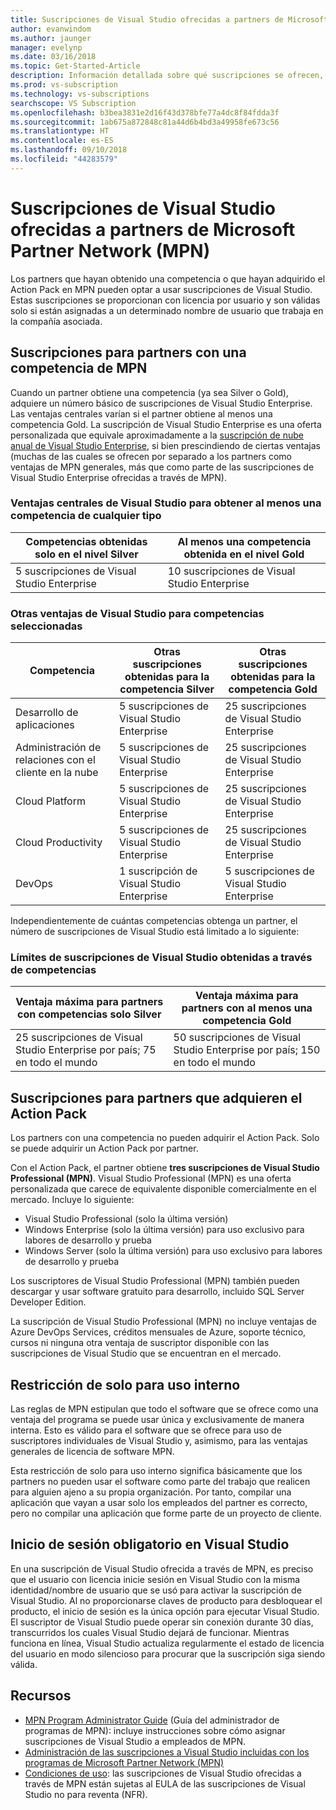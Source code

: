 ```yaml
---
title: Suscripciones de Visual Studio ofrecidas a partners de Microsoft Partner Network (MPN)
author: evanwindom
ms.author: jaunger
manager: evelynp
ms.date: 03/16/2018
ms.topic: Get-Started-Article
description: Información detallada sobre qué suscripciones se ofrecen, las reglas que se aplican y cuántas suscripciones se ofrecen en MPN.
ms.prod: vs-subscription
ms.technology: vs-subscriptions
searchscope: VS Subscription
ms.openlocfilehash: b3bea3831e2d16f43d378bfe77a4dc8f84fdda3f
ms.sourcegitcommit: 1ab675a872848c81a44d6b4bd3a49958fe673c56
ms.translationtype: HT
ms.contentlocale: es-ES
ms.lasthandoff: 09/10/2018
ms.locfileid: "44283579"
---
```

# <a name="visual-studio-subscriptions-offered-to-partners-in-the-microsoft-partner-network-mpn"></a>Suscripciones de Visual Studio ofrecidas a partners de Microsoft Partner Network (MPN)
Los partners que hayan obtenido una competencia o que hayan adquirido el Action Pack en MPN pueden optar a usar suscripciones de Visual Studio. Estas suscripciones se proporcionan con licencia por usuario y son válidas solo si están asignadas a un determinado nombre de usuario que trabaja en la compañía asociada.

## <a name="subscriptions-for-partners-with-an-mpn-competency"></a>Suscripciones para partners con una competencia de MPN
Cuando un partner obtiene una competencia (ya sea Silver o Gold), adquiere un número básico de suscripciones de Visual Studio Enterprise. Las ventajas centrales varían si el partner obtiene al menos una competencia Gold. La suscripción de Visual Studio Enterprise es una oferta personalizada que equivale aproximadamente a la [suscripción de nube anual de Visual Studio Enterprise](https://visualstudio.microsoft.com/vs/pricing/), si bien prescindiendo de ciertas ventajas (muchas de las cuales se ofrecen por separado a los partners como ventajas de MPN generales, más que como parte de las suscripciones de Visual Studio Enterprise ofrecidas a través de MPN).

### <a name="core-visual-studio-benefit-for-earning-at-least-one-competency-of-any-kind"></a>Ventajas centrales de Visual Studio para obtener al menos una competencia de cualquier tipo
| Competencias obtenidas solo en el nivel Silver               | Al menos una competencia obtenida en el nivel Gold   |
|------------------------------------------------------------|----------------------------------------------------|
| 5 suscripciones de Visual Studio Enterprise                   | 10 suscripciones de Visual Studio Enterprise          |

### <a name="additional-visual-studio-benefit-for-select-competencies"></a>Otras ventajas de Visual Studio para competencias seleccionadas
| Competencia                                  | Otras suscripciones obtenidas para la competencia **Silver** | Otras suscripciones obtenidas para la competencia **Gold** |
|---------------------------------------------|-----------------------------------------------------------|---------------------------------------------------------|
| Desarrollo de aplicaciones                     | 5 suscripciones de Visual Studio Enterprise                  | 25 suscripciones de Visual Studio Enterprise               |
| Administración de relaciones con el cliente en la nube      | 5 suscripciones de Visual Studio Enterprise                  | 25 suscripciones de Visual Studio Enterprise               |
| Cloud Platform                              | 5 suscripciones de Visual Studio Enterprise                  | 25 suscripciones de Visual Studio Enterprise               |
| Cloud Productivity                          | 5 suscripciones de Visual Studio Enterprise                  | 25 suscripciones de Visual Studio Enterprise               |
| DevOps                                      | 1 suscripción de Visual Studio Enterprise                  | 5 suscripciones de Visual Studio Enterprise                |

Independientemente de cuántas competencias obtenga un partner, el número de suscripciones de Visual Studio está limitado a lo siguiente:

### <a name="limits-for-visual-studio-subscriptions-earned-through-competencies"></a>Límites de suscripciones de Visual Studio obtenidas a través de competencias
| Ventaja máxima para partners con competencias solo Silver                   | Ventaja máxima para partners con al menos una competencia Gold               |
|------------------------------------------------------------------------------|------------------------------------------------------------------------------|
| 25 suscripciones de Visual Studio Enterprise por país; 75 en todo el mundo          | 50 suscripciones de Visual Studio Enterprise por país; 150 en todo el mundo         |


## <a name="subscriptions-for-partners-purchasing-the-action-pack"></a>Suscripciones para partners que adquieren el Action Pack
Los partners con una competencia no pueden adquirir el Action Pack. Solo se puede adquirir un Action Pack por partner.

Con el Action Pack, el partner obtiene **tres suscripciones de Visual Studio Professional (MPN)**. Visual Studio Professional (MPN) es una oferta personalizada que carece de equivalente disponible comercialmente en el mercado. Incluye lo siguiente:
- Visual Studio Professional (solo la última versión)
- Windows Enterprise (solo la última versión) para uso exclusivo para labores de desarrollo y prueba
- Windows Server (solo la última versión) para uso exclusivo para labores de desarrollo y prueba

Los suscriptores de Visual Studio Professional (MPN) también pueden descargar y usar software gratuito para desarrollo, incluido SQL Server Developer Edition.

La suscripción de Visual Studio Professional (MPN) no incluye ventajas de Azure DevOps Services, créditos mensuales de Azure, soporte técnico, cursos ni ninguna otra ventaja de suscriptor disponible con las suscripciones de Visual Studio que se encuentran en el mercado.

## <a name="internal-use-only-restriction"></a>Restricción de solo para uso interno
Las reglas de MPN estipulan que todo el software que se ofrece como una ventaja del programa se puede usar única y exclusivamente de manera interna. Esto es válido para el software que se ofrece para uso de suscriptores individuales de Visual Studio y, asimismo, para las ventajas generales de licencia de software MPN.

Esta restricción de solo para uso interno significa básicamente que los partners no pueden usar el software como parte del trabajo que realicen para alguien ajeno a su propia organización. Por tanto, compilar una aplicación que vayan a usar solo los empleados del partner es correcto, pero no compilar una aplicación que forme parte de un proyecto de cliente.

## <a name="sign-in-required-with-visual-studio"></a>Inicio de sesión obligatorio en Visual Studio
En una suscripción de Visual Studio ofrecida a través de MPN, es preciso que el usuario con licencia inicie sesión en Visual Studio con la misma identidad/nombre de usuario que se usó para activar la suscripción de Visual Studio.
Al no proporcionarse claves de producto para desbloquear el producto, el inicio de sesión es la única opción para ejecutar Visual Studio. El suscriptor de Visual Studio puede operar sin conexión durante 30 días, transcurridos los cuales Visual Studio dejará de funcionar. Mientras funciona en línea, Visual Studio actualiza regularmente el estado de licencia del usuario en modo silencioso para procurar que la suscripción siga siendo válida.

## <a name="resources"></a>Recursos

- [MPN Program Administrator Guide](https://assets.microsoft.com/en-us/Program-Administrator-Guide-to-Software-and-Online-Services-Benefits_1.pdf) (Guía del administrador de programas de MPN): incluye instrucciones sobre cómo asignar suscripciones de Visual Studio a empleados de MPN.
- [Administración de las suscripciones a Visual Studio incluidas con los programas de Microsoft Partner Network (MPN)](manage-mpn-subscriptions.md)
- [Condiciones de uso](http://www.microsoft.com/useterms/): las suscripciones de Visual Studio ofrecidas a través de MPN están sujetas al EULA de las suscripciones de Visual Studio no para reventa (NFR).